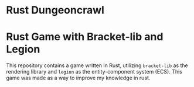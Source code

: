 # Rust Dungeoncrawl
# Rust Game with Bracket-lib and Legion

This repository contains a game written in Rust, utilizing `bracket-lib` as the rendering library 
and `legion` as the entity-component system (ECS). 
This game was made as a way to improve my knowledge in rust.

